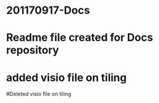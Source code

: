 # 201170917-Docs
# Readme file created for Docs repository
# added visio file on tiling
#Deleted visio file on tiling
